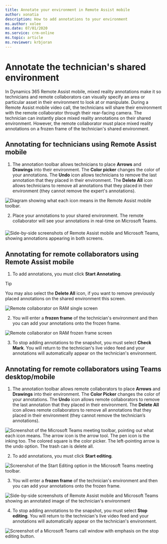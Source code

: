 ```yaml
---
title: Annotate your environment in Remote Assist mobile
author: xonatia
description: How to add annotations to your environment  
ms.author: xolee
ms.date: 07/01/2020
ms.service: crm-online
ms.topic: article
ms.reviewer: krbjoran
---
```

# Annotate the technician's shared environment 

In Dynamics 365 Remote Assist mobile, mixed reality annotations make it so technicians and remote collaborators can visually specify an area or particular asset in their environment to look at or manipulate. During a Remote Assist mobile video call, the technicians will share their environment with the remote collaborator through their rear-facing camera. The technician can instantly place mixed reality annotations on their shared environment. However, the remote collaborator must place mixed reality annotations on a frozen frame of the technician's shared environment.  

## Annotating for technicians using Remote Assist mobile

1. The annotation toolbar allows technicians to place **Arrows** and **Drawings** into their environment. The **Color picker** changes the color of your annotations. The **Undo** icon allows technicians to remove the last annotation that they placed in their environment. The **Delete All** icon allows technicians to remove all annotations that they placed in their environment (they cannot remove the expert's annotations). 

![Diagram showing what each icon means in the Remote Assist mobile toolbar.](./media/mr-toolbar.png "RAM Toolbar")

2. Place your annotations to your shared environment. The remote collaborator will see your annotations in real-time on Microsoft Teams. 
###
![Side-by-side screenshots of Remote Assist mobile and Microsoft Teams, showing annotations appearing in both screens.](./media/ram-single-anno.png "Place Annotations")
###

## Annotating for remote collaborators using Remote Assist mobile

1. To add annotations, you must click **Start Annotating**.

> [!TIP]
> You may also select the **Delete All** icon, if you want to remove previously placed annotations on the shared environment this screen.

![Remote collaborator on RAM single screen](./media/ram-remote-collab.png "RAM Remote Collaborator")

2. You will enter a **frozen frame** of the technician's environment and then you can add your annotations onto the frozen frame. 

![Remote collaborator on RAM frozen frame screen](./media/ram-ram-snaps.png "RAM Remote Collaborator Frozen Frame")

3. To stop adding annotations to the snapshot, you must select **Check Mark**. You will return to the technician's live video feed and your annotations will automatically appear on the technician's environment.

## Annotating for remote collaborators using Teams desktop/mobile

1. The annotation toolbar allows remote collaborators to place **Arrows** and **Drawings** into their environment. The **Color Picker** changes the color of your annotations. The **Undo** icon allows remote collaborators to remove the last annotation that they placed in their environment. The **Delete All** icon allows remote collaborators to remove all annotations that they placed in their environment (they cannot remove the technician’s annotations).

![Screenshot of the Microsoft Teams meeting toolbar, pointing out what each icon means. The arrow icon is the arrow tool. The pen icon is the inking too. The colored square is the color picker. The left-pointing arrow is the undo option. The trash can is delete all.](./media/mrtoolbar.png "MR Toolbar")

2. To add annotations, you must click **Start editing**. 

![Screenshot of the Start Editing option in the Microsoft Teams meeting toolbar.](./media/teams_2.png "Start Edit")

3. You will enter a **frozen frame** of the technician's environment and then you can add your annotations onto the frozen frame. 

![Side-by-side screenshots of Remote Assist mobile and Microsoft Teams showing an annotated image of the technician's environment](./media/annoenvt.png "Expert Snapshot Mode")

4. To stop adding annotations to the snapshot, you must select **Stop editing**. You will return to the technician's live video feed and your annotations will automatically appear on the technician's environment.

![Screenshot of a Microsoft Teams call window with emphasis on the stop editing button.](./media/teams_4.png "Stop Edit")
###
